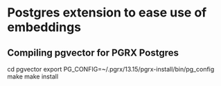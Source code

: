 # Postgres extension to ease use of embeddings

## Compiling pgvector for PGRX Postgres

cd pgvector
export PG_CONFIG=~/.pgrx/13.15/pgrx-install/bin/pg_config
make
make install
